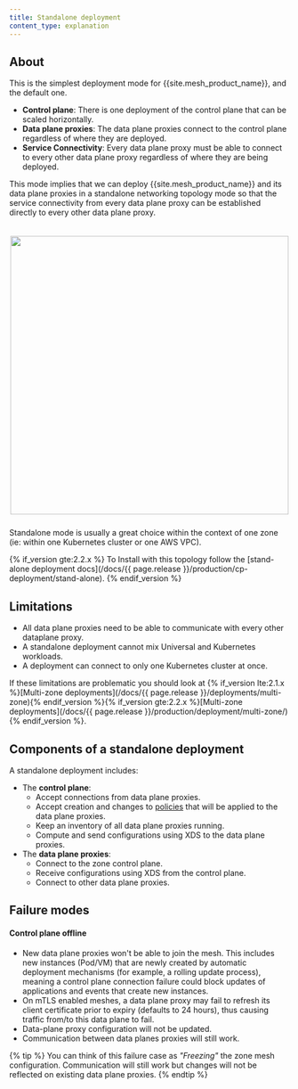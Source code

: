 ```yaml
---
title: Standalone deployment
content_type: explanation
---
```


## About

This is the simplest deployment mode for {{site.mesh_product_name}}, and the default one.

* **Control plane**: There is one deployment of the control plane that can be scaled horizontally.
* **Data plane proxies**: The data plane proxies connect to the control plane regardless of where they are deployed.
* **Service Connectivity**: Every data plane proxy must be able to connect to every other data plane proxy regardless of where they are being deployed.

This mode implies that we can deploy {{site.mesh_product_name}} and its data plane proxies in a standalone networking topology mode so that the service connectivity from every data plane proxy can be established directly to every other data plane proxy.

<center>
<img src="/assets/images/docs/0.6.0/flat-diagram.png" alt="" style="width: 500px; padding-top: 20px; padding-bottom: 10px;"/>
</center>

Standalone mode is usually a great choice within the context of one zone (ie: within one Kubernetes cluster or one AWS VPC).

{% if_version gte:2.2.x %}
To Install with this topology follow the [stand-alone deployment docs](/docs/{{ page.release }}/production/cp-deployment/stand-alone).
{% endif_version %}

## Limitations

* All data plane proxies need to be able to communicate with every other dataplane proxy.
* A standalone deployment cannot mix Universal and Kubernetes workloads.
* A deployment can connect to only one Kubernetes cluster at once.

If these limitations are problematic you should look at {% if_version lte:2.1.x %}[Multi-zone deployments](/docs/{{ page.release }}/deployments/multi-zone){% endif_version %}{% if_version gte:2.2.x %}[Multi-zone deployments](/docs/{{ page.release }}/production/deployment/multi-zone/){% endif_version %}.

## Components of a standalone deployment

A standalone deployment includes:

- The **control plane**:
  - Accept connections from data plane proxies.
  - Accept creation and changes to [policies](/policies) that will be applied to the data plane proxies.
  - Keep an inventory of all data plane proxies running.
  - Compute and send configurations using XDS to the data plane proxies.
- The **data plane proxies**:
  - Connect to the zone control plane.
  - Receive configurations using XDS from the control plane.
  - Connect to other data plane proxies.

## Failure modes

#### Control plane offline

* New data plane proxies won't be able to join the mesh. This includes new instances (Pod/VM) that are newly created by automatic deployment mechanisms (for example, a rolling update process), meaning a control plane connection failure could block updates of applications and events that create new instances.
* On mTLS enabled meshes, a data plane proxy may fail to refresh its client certificate prior to expiry (defaults to 24 hours), thus causing traffic from/to this data plane to fail.
* Data-plane proxy configuration will not be updated.
* Communication between data planes proxies will still work.

{% tip %}
You can think of this failure case as *"Freezing"* the zone mesh configuration.
Communication will still work but changes will not be reflected on existing data plane proxies.
{% endtip %}
